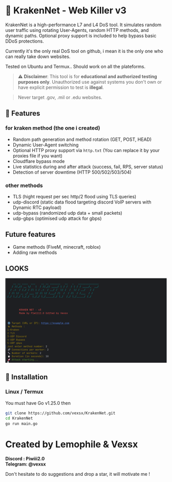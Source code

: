 # 🦑 KrakenNet - Web Killer v3

KrakenNet is a high-performance L7 and L4 DoS tool. It simulates random user traffic using rotating User-Agents, random HTTP methods, and dynamic paths. Optional proxy support is included to help bypass basic DDoS protections.

Currently it's the only real DoS tool on github, i mean it is the only one who can really take down websites.

Tested on Ubuntu and Termux.. Should work on all the plateforms.

> ⚠️ **Disclaimer**: This tool is for **educational and authorized testing purposes only**. Unauthorized use against systems you don't own or have explicit permission to test is **illegal**.

> Never target .gov, .mil or .edu websites.

## 🚀 Features

### for kraken method (the one i created)
- Random path generation and method rotation (GET, POST, HEAD)
- Dynamic User-Agent switching
- Optional HTTP proxy support via `http.txt` (You can replace it by your proxies file if you want)
- Cloudflare bypass mode
- Live statistics during and after attack (success, fail, RPS, server status)
- Detection of server downtime (HTTP 500/502/503/504)

### other methods

- TLS (hight request per sec http/2 flood using TLS queries)
- udp-discord (static data flood targeting discord VoIP servers with Dynamic RTC payload)
- udp-bypass (randomized udp data + small packets)
- udp-gbps (optimised udp attack for gbps)
  
## Future features

  - Game methods (FiveM, minecraft, roblox)
  - Adding raw methods
 
## LOOKS

![dsat](Screenshots/img.png)



## 🔧 Installation

### Linux / Termux
You must have Go v1.25.0 then
```bash
git clone https://github.com/vexsx/KrakenNet.git
cd KrakenNet
go run main.go
```
# Created by Lemophile & Vexsx
**Discord : Piwiii2.0**  
**Telegram: @vexsx**

Don't hesitate to do suggestions and drop a star, it will motivate me !
